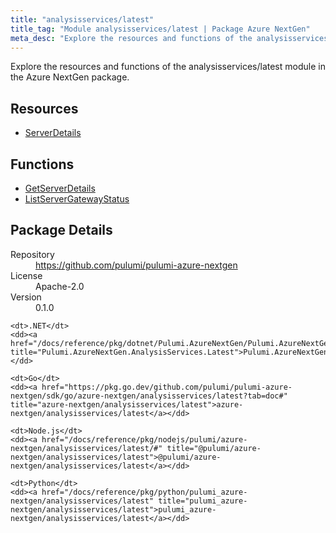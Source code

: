```yaml
---
title: "analysisservices/latest"
title_tag: "Module analysisservices/latest | Package Azure NextGen"
meta_desc: "Explore the resources and functions of the analysisservices/latest module in the Azure NextGen package."
---
```


<!-- WARNING: this file was generated by Pulumi Docs Generator. -->
<!-- Do not edit by hand unless you're certain you know what you are doing! -->

Explore the resources and functions of the analysisservices/latest module in the Azure NextGen package.

<h2 id="resources">Resources</h2>
<ul class="api">
    <li><a href="serverdetails" title="ServerDetails"><span class="symbol resource"></span>ServerDetails</a></li>
</ul>

<h2 id="functions">Functions</h2>
<ul class="api">
    <li><a href="getserverdetails" title="GetServerDetails"><span class="symbol function"></span>GetServerDetails</a></li>
    <li><a href="listservergatewaystatus" title="ListServerGatewayStatus"><span class="symbol function"></span>ListServerGatewayStatus</a></li>
</ul>

<h2 id="package-details">Package Details</h2>
<dl class="package-details">
	<dt>Repository</dt>
	<dd><a href="https://github.com/pulumi/pulumi-azure-nextgen">https://github.com/pulumi/pulumi-azure-nextgen</a></dd>
	<dt>License</dt>
	<dd>Apache-2.0</dd>
	<dt>Version</dt>
	<dd>0.1.0</dd>
</dl>



<dl class="tabular">

    <dt>.NET</dt>
    <dd><a href="/docs/reference/pkg/dotnet/Pulumi.AzureNextGen/Pulumi.AzureNextGen.AnalysisServices.Latest.html" title="Pulumi.AzureNextGen.AnalysisServices.Latest">Pulumi.AzureNextGen.AnalysisServices.Latest</a></dd>

    <dt>Go</dt>
    <dd><a href="https://pkg.go.dev/github.com/pulumi/pulumi-azure-nextgen/sdk/go/azure-nextgen/analysisservices/latest?tab=doc#" title="azure-nextgen/analysisservices/latest">azure-nextgen/analysisservices/latest</a></dd>

    <dt>Node.js</dt>
    <dd><a href="/docs/reference/pkg/nodejs/pulumi/azure-nextgen/analysisservices/latest/#" title="@pulumi/azure-nextgen/analysisservices/latest">@pulumi/azure-nextgen/analysisservices/latest</a></dd>

    <dt>Python</dt>
    <dd><a href="/docs/reference/pkg/python/pulumi_azure-nextgen/analysisservices/latest" title="pulumi_azure-nextgen/analysisservices/latest">pulumi_azure-nextgen/analysisservices/latest</a></dd>

</dl>

